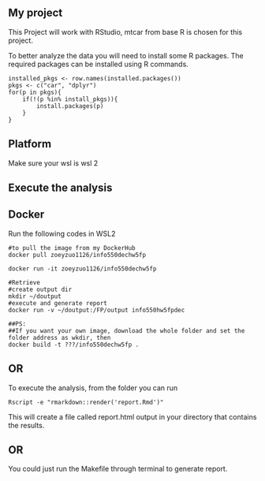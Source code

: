 ## My project
 This Project will work with RStudio, mtcar from base R is chosen for this project.

 To better analyze the data you will need to install some R packages. The required packages can be installed using R commands.

```{r}
installed_pkgs <- row.names(installed.packages())
pkgs <- c("car", "dplyr")
for(p in pkgs){
	if(!(p %in% install_pkgs)){
		install.packages(p)
	}
}
```
## Platform
Make sure your wsl is wsl 2 

## Execute the analysis

## Docker
Run the following codes in WSL2
```{r}
#to pull the image from my DockerHub
docker pull zoeyzuo1126/info550dechw5fp 

docker run -it zoeyzuo1126/info550dechw5fp 

#Retrieve 
#create output dir
mkdir ~/doutput
#execute and generate report 
docker run -v ~/doutput:/FP/output info550hw5fpdec

##PS: 
##If you want your own image, download the whole folder and set the folder address as wkdir, then
docker build -t ???/info550dechw5fp .
```



## OR
To execute the analysis, from the folder you can run
```{r}
Rscript -e "rmarkdown::render('report.Rmd')"
```

This will create a file called report.html output in your directory that contains the results.

## OR
You could just run the Makefile through terminal to generate report.


